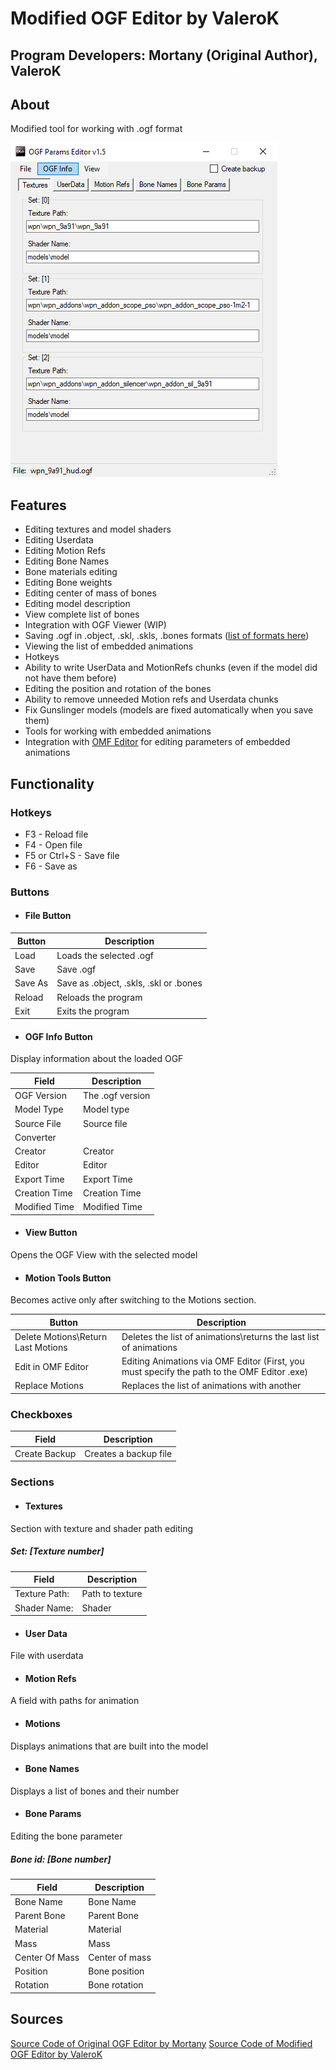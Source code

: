 # Modified OGF Editor by ValeroK
## Program Developers: Mortany (Original Author), ValeroK

## About

Modified tool for working with .ogf format

![ogf-editor](modding-tools-images/ogf-editor-by-valerok.png)

## Features

- Editing textures and model shaders
- Editing Userdata
- Editing Motion Refs
- Editing Bone Names
- Bone materials editing
- Editing Bone weights
- Editing center of mass of bones
- Editing model description
- View complete list of bones
- Integration with OGF Viewer (WIP)
- Saving .ogf in .object, .skl, .skls, .bones formats ([list of formats here](../../main-folders-and-files/file-formats/index.html))
- Viewing the list of embedded animations
- Hotkeys
- Ability to write UserData and MotionRefs chunks (even if the model did not have them before)
- Editing the position and rotation of the bones
- Ability to remove unneeded Motion refs and Userdata chunks
- Fix Gunslinger models (models are fixed automatically when you save them)
- Tools for working with embedded animations
- Integration with [OMF Editor](omf-editor-by-valerok.md) for editing parameters of embedded animations

## Functionality

### Hotkeys

- F3 - Reload file
- F4 - Open file
- F5 or Ctrl+S - Save file
- F6 - Save as

### Buttons

- #### File Button

| Button | Description |
---|---|
| Load | Loads the selected .ogf |
| Save | Save .ogf |
| Save As | Save as .object, .skls, .skl or .bones |
| Reload | Reloads the program |
| Exit | Exits the program |

- #### OGF Info Button

Display information about the loaded OGF 

| Field | Description |
---|---|
| OGF Version | The .ogf version |
| Model Type | Model type |
| Source File | Source file |
| Converter |  |
| Creator | Creator |
| Editor | Editor |
| Export Time | Export Time |
| Creation Time | Creation Time |
| Modified Time | Modified Time |

- #### View Button

Opens the OGF View with the selected model

- #### Motion Tools Button

Becomes active only after switching to the Motions section.

| Button | Description |
---|---|
| Delete Motions\Return Last Motions | Deletes the list of animations\returns the last list of animations |
| Edit in OMF Editor | Editing Animations via OMF Editor (First, you must specify the path to the OMF Editor .exe) |
| Replace Motions | Replaces the list of animations with another |

### Checkboxes

| Field | Description |
---|---|
| Create Backup | Creates a backup file |

### Sections

- #### Textures

Section with texture and shader path editing

##### Set: [Texture number]

| Field | Description |
---|---|
| Texture Path: | Path to texture |
| Shader Name: | Shader |

- #### User Data

File with userdata

- #### Motion Refs

A field with paths for animation

- #### Motions

Displays animations that are built into the model

- #### Bone Names

Displays a list of bones and their number

- #### Bone Params

Editing the bone parameter

##### Bone id: [Bone number]

| Field | Description |
---|---|
| Bone Name | Bone Name |
| Parent Bone | Parent Bone |
| Material | Material |
| Mass | Mass |
| Center Of Mass | Center of mass |
| Position | Bone position |
| Rotation | Bone rotation |

## Sources
[Source Code of Original OGF Editor by Mortany](https://github.com/mortany/OGF-tool)
[Source Code of Modified OGF Editor by ValeroK](https://github.com/VaIeroK/OGF-tool)
